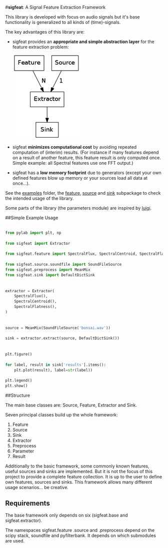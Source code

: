 #**sigfeat**: A Signal Feature Extraction Framework

This library is developed with focus on audio signals but it's base functionality is
generalized to all kinds of (time)-signals.

The key advantages of this library are:

- sigfeat provides an **appropriate and simple abstraction layer** for the feature extraction problem:

  ![](./docs/diagram.png)

- sigfeat **minimizes computational cost** by avoiding repeated computation of (interim) results. (For instance if many features depend on a result of another feature, this feature result is only computed once. Simple example: all Spectral features use one FFT output.)
- sigfeat has a **low memory footprint** due to generators (except your own defined features blow up memory or your sources load all data at once...).

See the [examples](https://github.com/SiggiGue/sigfeat/tree/develop/examples) folder, the [feature](https://github.com/SiggiGue/sigfeat/tree/develop/sigfeat/feature), [source](https://github.com/SiggiGue/sigfeat/tree/develop/sigfeat/source) and [sink](https://github.com/SiggiGue/sigfeat/tree/develop/sigfeat/sink) subpackage to check the intended usage of the library.

Some parts of the library (the parameters module) are inspired by [luigi](https://github.com/spotify/luigi).

##Simple Example Usage

```python

from pylab import plt, np

from sigfeat import Extractor

from sigfeat.feature import SpectralFlux, SpectralCentroid, SpectralFlatness

from sigfeat.source.soundfile import SoundFileSource
from sigfeat.preprocess import MeanMix
from sigfeat.sink import DefaultDictSink


extractor = Extractor(
    SpectralFlux(),
    SpectralCentroid(),
    SpectralFlatness(),
)


source = MeanMix(SoundFileSource('bonsai.wav'))

sink = extractor.extract(source, DefaultDictSink())


plt.figure()

for label, result in sink['results'].items():
    plt.plot(result), label=str(label))

plt.legend()
plt.show()

```


##Structure

The main base classes are: Source, Feature, Extractor and Sink.

Seven principal classes build up the whole framework:

1. Feature
2. Source
3. Sink
4. Extractor
5. Preprocess
6. Parameter
7. Result


Additionally to the basic framework, some commonly known features,
useful sources and sinks are implemented. But it is not the focus
of this project to provide a complete feature collection.
It is up to the user to define own features, sources
and sinks. This framework allows many different usage scenarios... be creative.


## Requirements

The base framework only depends on six (sigfeat.base and sigfeat.extractor).

The namespaces sigfeat.feature .source and .preprocess depend on the
scipy stack, soundfile and pyfilterbank. It depends on which submodules
are used.
